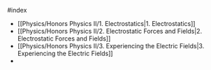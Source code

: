#index

- [[Physics/Honors Physics II/1. Electrostatics|1. Electrostatics]]
- [[Physics/Honors Physics II/2. Electrostatic Forces and Fields|2. Electrostatic Forces and Fields]]
- [[Physics/Honors Physics II/3. Experiencing the Electric Fields|3. Experiencing the Electric Fields]]
- 